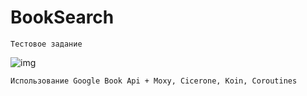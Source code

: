 # BookSearch

    Тестовое задание
![img](https://sun9-52.userapi.com/impg/UgQnCrwp9c1hJTPOByxgcrncvuzzk_YdxFPaHw/MY4oxlCb-CU.jpg?size=403x863&quality=96&sign=d12b38f143c9fcbf84c76bc0efae4f7a&type=album)

    Использование Google Book Api + Moxy, Cicerone, Koin, Coroutines
